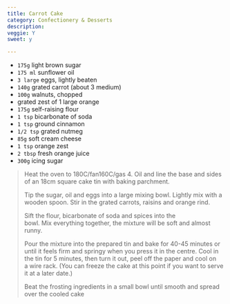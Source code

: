 ```yaml
---
title: Carrot Cake 
category: Confectionery & Desserts
description: 
veggie: Y
sweet: y 

--- 
```

* `175g` light brown sugar
* `175 ml` sunflower oil
* `3 large`  eggs, lightly beaten
* `140g` grated carrot (about 3 medium)
* `100g` walnuts, chopped
* grated zest of 1 large orange
* `175g` self-raising flour
* `1 tsp` bicarbonate of soda
* `1 tsp` ground cinnamon
* `1/2 tsp` grated nutmeg
* `85g` soft cream cheese
* `1 tsp` orange zest
* `2 tbsp` fresh orange juice
* `300g` icing sugar
 
> Heat the oven to 180C/fan160C/gas 4. Oil and line the base and sides of an 18cm square cake tin with baking parchment.
>
> Tip the sugar, oil and eggs into a large mixing bowl. Lightly mix with a wooden spoon. Stir in the grated carrots, raisins and orange rind.
>
> Sift the flour, bicarbonate of soda and spices into the bowl. Mix everything together, the mixture will be soft and almost runny.
>
> Pour the mixture into the prepared tin and bake for 40-45 minutes or until it feels firm and springy when you press it in the centre. Cool in the tin for 5 minutes, then turn it out, peel off the paper and cool on a wire rack. (You can freeze the cake at this point if you want to serve it at a later date.)
>
> Beat the frosting ingredients in a small bowl until smooth and spread over the cooled cake

